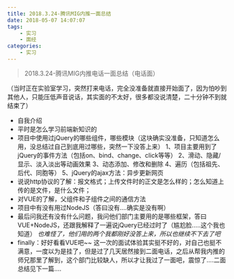 ```yaml
---
title: 2018.3.24-腾讯MIG内推一面总结
date: 2018-05-07 14:07:07
tags:
    - 实习
    - 面经
categories:
    - 实习
---
```


<blockquote class="blockquote-center">2018.3.24-腾讯MIG内推电话一面总结（电话面）</blockquote>

<!--more-->

（当时正在实验室学习，突然打来电话，完全没准备就直接开始面了，因为怕吵到其他人，只能压低声音说话，其实面的不太好，很多都没说清楚，二十分钟不到就结束了）
* 自我介绍
* 平时是怎么学习前端新知识的
* 项目中使用过jQuery的哪些组件，哪些模块（这块确实没准备，只知道怎么用，没总结过自己到底用过哪些，突然一下没答上来）
  1、项目主要用到了jQuery的事件方法（包括on、bind、change、click等等）
  2、滑动、隐藏/显示、淡入淡出等动画效果
  3、动态添加、修改和删除
  4、遍历（包括祖先、后代、同胞等）
  5、jQuery的ajax方法：异步更新网页
* 说说http协议的了解：报文格式；上传文件时的正文是怎么样的；怎么知道上传的是文件，是什么文件；
* 对VUE的了解，父组件和子组件之间的通信方法
* 项目中有没有用过NodeJS（答曰没有....确实是没有啊）
* 最后问我还有没有什么问题，我问他们部门主要用的是哪些框架，答曰VUE+NodeJS，还跟我解释了一遍说jQuery已经过时了（尴尬脸.....这个我也知道）
*也难怪了，他们用的两个我都刚好没答上来，所以也继续不下去了吧*
* finally：好好看看VUE吧~~
这一次的面试体验其实挺不好的，对自己也挺不满意，一度以为是挂了，但是过了几天居然接到二面电话，之后从帮我内推的师兄那里了解到，这个部门比较缺人，所以才让我过了一面吧，震惊了....二面总结见下一篇....